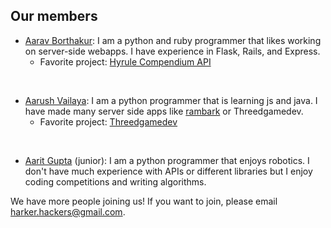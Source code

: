 ## Our members

- [Aarav Borthakur](https://github.com/gadhagod): I am a python and ruby programmer that likes working on server-side webapps. I have experience in Flask, Rails, and Express.
  - Favorite project: [Hyrule Compendium API](https://github.com/gadhagod/Hyrule-Compendium-API)
  
<br>

- [Aarush Vailaya](https://github.com/goombamaui): I am a python programmer that is learning js and java. I have made many server side apps like [rambark](https://rambark.herokuapp.com) or Threedgamedev.
  - Favorite project: [Threedgamedev](http://threedgamedev.herokuapp.com/)

<br>

- [Aarit Gupta](https://github.com/25aaritg) (junior): I am a python programmer that enjoys robotics. I don't have much experience with APIs or different libraries but I enjoy coding competitions and writing algorithms.


We have more people joining us! If you want to join, please email [harker.hackers@gmail.com](mailto:harker.hackers@gmail.com).
